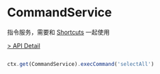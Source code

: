 # CommandService

指令服务，需要和 [Shortcuts](/guide/advanced/shortcuts.md) 一起使用

[> API Detail](https://flowgram.ai/auto-docs/command/interfaces/CommandService.html)

```typescript pure

ctx.get(CommandService).execCommand('selectAll')
```
